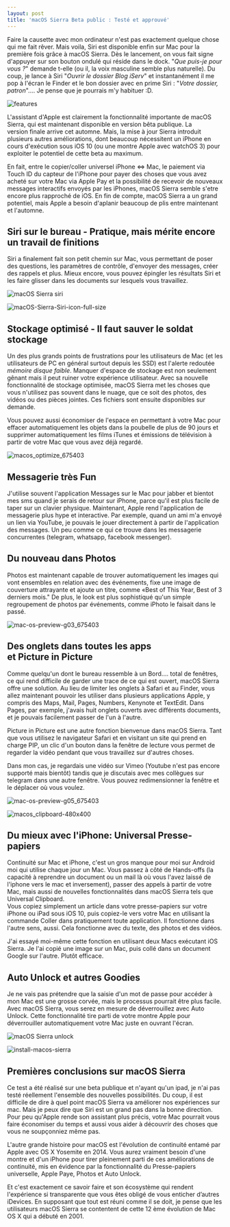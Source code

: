 ```yaml
---
layout: post
title: 'macOS Sierra Beta public : Testé et approuvé'
---
```


Faire la causette avec mon ordinateur n'est pas exactement quelque chose qui me fait rêver. Mais voila, Siri est disponible enfin sur Mac pour la première fois grâce à macOS Sierra.
Dès le lancement, on vous fait signe d'appuyer sur son bouton ondulé qui réside dans le dock. "*Que puis-je pour vous ?*" demande t-elle (ou il, la voix masculine semble plus naturelle). Du coup, je lance à Siri "*Ouvrir le dossier Blog iServ*" et instantanément il me pop à l'écran le Finder et le bon dossier avec en prime Siri : "*Votre dossier, patron*".... Je pense que je pourrais m'y habituer :D. 

![features](/content/images/2018/02/features.jpg)

L'assistant d'Apple est clairement la fonctionnalité importante de macOS Sierra, qui est maintenant disponible en version bêta publique. La version finale arrive cet automne. Mais, la mise à jour Sierra introduit plusieurs autres améliorations, dont beaucoup nécessitent un iPhone en cours d'exécution sous iOS 10 (ou une montre Apple avec watchOS 3) pour exploiter le potentiel de cette beta au maximum.

En fait, entre le copier/coller universel iPhone <=> Mac, le paiement via Touch ID du capteur de l'iPhone pour payer des choses que vous avez acheté sur votre Mac via Apple Pay et la possibilité de recevoir de nouveaux messages interactifs envoyés par les iPhones, macOS Sierra semble s'etre encore plus rapproché de iOS. 
En fin de compte, macOS Sierra a un grand potentiel, mais Apple a besoin d'aplanir beaucoup de plis entre maintenant et l'automne.

## Siri sur le bureau - Pratique, mais mérite encore un travail de finitions

Siri a finalement fait son petit chemin sur Mac, vous permettant de poser des questions, les paramètres de contrôle, d'envoyer des messages, créer des rappels et plus. Mieux encore, vous pouvez épingler les résultats Siri et les faire glisser dans les documents sur lesquels vous travaillez.

![macOS Sierra siri](https://www.iserv.fr/wp-content/uploads/2016/08/mac-os-preview-g02_675403.jpg)

![macOS-Sierra-Siri-icon-full-size](/content/images/2018/02/macOS-Sierra-Siri-icon-full-size-1.jpg)

## Stockage optimisé - Il faut sauver le soldat stockage

Un des plus grands points de frustrations pour les utilisateurs de Mac (et les utilisateurs de PC en général surtout depuis les SSD) est l'alerte redoutée *mémoire disque faible*. Manquer d'espace de stockage est non seulement gênant mais il peut ruiner votre expérience utilisateur. 
Avec sa nouvelle fonctionnalité de stockage optimisée, macOS Sierra met les choses que vous n'utilisez pas souvent dans le nuage, que ce soit des photos, des vidéos ou des pièces jointes. Ces fichiers sont ensuite disponibles sur demande.

Vous pouvez aussi économiser de l'espace en permettant à votre Mac pour effacer automatiquement les objets dans la poubelle de plus de 90 jours et supprimer automatiquement les films iTunes et émissions de télévision à partir de votre Mac que vous avez déjà regardé.

![macos_optimize_675403](/content/images/2018/02/macos_optimize_675403.jpg)

## Messagerie très Fun

J'utilise souvent l'application Messages sur le Mac pour jabber et bientot mes sms quand je serais de retour sur iPhone, parce qu'il est plus facile de taper sur un clavier physique. Maintenant, Apple rend l'application de messagerie plus hype et interactive. Par exemple, quand un ami m'a envoyé un lien via YouTube, je pouvais le jouer directement à partir de l'application des messages. Un peu comme ce qui ce trouve dans les messagerie concurrentes (telegram, whatsapp, facebook messenger).

## Du nouveau dans Photos

Photos est maintenant capable de trouver automatiquement les images qui vont ensembles en relation avec des événements, fixe une image de couverture attrayante et ajoute un titre, comme «Best of This Year, Best of 3 derniers mois." De plus, le look est plus sophistiqué qu'un simple regroupement de photos par événements, comme iPhoto le faisait dans le passé.

![mac-os-preview-g03_675403](/content/images/2018/02/mac-os-preview-g03_675403.jpg)

## Des onglets dans toutes les apps et Picture in Picture

Comme quelqu'un dont le bureau ressemble à un Bord.... total de fenêtres, ce qui rend difficile de garder une trace de ce qui est ouvert, macOS Sierra offre une solution. Au lieu de limiter les onglets à Safari et au Finder, vous allez maintenant pouvoir les utiliser dans plusieurs applications Apple, y compris des Maps, Mail, Pages, Numbers, Kenynote et TextEdit. Dans Pages, par exemple, j'avais huit onglets ouverts avec différents documents, et je pouvais facilement passer de l'un à l'autre.

Picture in Picture est une autre fonction bienvenue dans macOS Sierra. Tant que vous utilisez le navigateur Safari et en visitant un site qui prend en charge PIP, un clic d'un bouton dans la fenêtre de lecture vous permet de regarder la vidéo pendant que vous travaillez sur d'autres choses.

Dans mon cas, je regardais une vidéo sur Vimeo (Youtube n'est pas encore supporté mais bientôt) tandis que je discutais avec mes collègues sur telegram dans une autre fenêtre. Vous pouvez redimensionner la fenêtre et le déplacer où vous voulez.

![mac-os-preview-g05_675403](/content/images/2018/02/mac-os-preview-g05_675403.jpg)

![macos_clipboard-480x400](/content/images/2018/02/macos_clipboard-480x400.jpg)

## Du mieux avec l'iPhone: Universal Presse-papiers

Continuité sur Mac et iPhone, c'est un gros manque pour moi sur Android moi qui utilise chaque jour un Mac. Vous passez à côté de Hands-offs (la capacité à reprendre un document ou un mail là où vous l'avez laissé de l'iphone vers le mac et inversement), passer des appels à partir de votre Mac, mais aussi de nouvelles fonctionnalités dans macOS Sierra tels que Universal Clipboard.  
Vous copiez simplement un article dans votre presse-papiers sur votre iPhone ou iPad sous iOS 10, puis copiez-le vers votre Mac en utilisant la commande Coller dans pratiquement toute application. Il fonctionne dans l'autre sens, aussi. Cela fonctionne avec du texte, des photos et des vidéos.

J'ai essayé moi-même cette fonction en utilisant deux Macs exécutant iOS Sierra. Je l'ai copié une image sur un Mac, puis collé dans un document Google sur l'autre. Plutôt efficace.

## Auto Unlock et autres Goodies

Je ne vais pas prétendre que la saisie d'un mot de passe pour accéder à mon Mac est une grosse corvée, mais le processus pourrait être plus facile. Avec macOS Sierra, vous serez en mesure de déverrouillez avec Auto Unlock. Cette fonctionnalité tire parti de votre montre Apple pour déverrouiller automatiquement votre Mac juste en ouvrant l'écran.

![macOS Sierra unlock](/content/images/2018/02/macos_watch-670x387.jpg)

![install-macos-sierra](/content/images/2018/02/install-macos-sierra.jpg)

## Premières conclusions sur macOS Sierra

Ce test a été réalisé sur une beta publique et n'ayant qu'un ipad, je n'ai pas testé réellement l'ensemble des nouvelles possibilités. Du coup, il est difficile de dire à quel point macOS Sierra va améliorer nos expériences sur mac. Mais je peux dire que Siri est un grand pas dans la bonne direction. Pour peu qu'Apple rende son assistant plus précis, votre Mac pourrait vous faire économiser du temps et aussi vous aider à découvrir des choses que vous ne soupçonniez même pas.

L'autre grande histoire pour macOS est l'évolution de continuité entamé par Apple avec OS X Yosemite en 2014. Vous aurez vraiment besoin d'une montre et d'un iPhone pour tirer pleinement parti de ces améliorations de continuité, mis en évidence par la fonctionnalité du Presse-papiers universelle, Apple Paye, Photos et Auto Unlock.

Et c'est exactement ce savoir faire et son écosystème qui rendent l'expérience si transparente que vous êtes obligé de vous enticher d’autres iDevices. En supposant que tout est réuni comme il se doit, je pense que les utilisateurs macOS Sierra se contentent de cette 12 ème évolution de Mac OS X qui a débuté en 2001.
